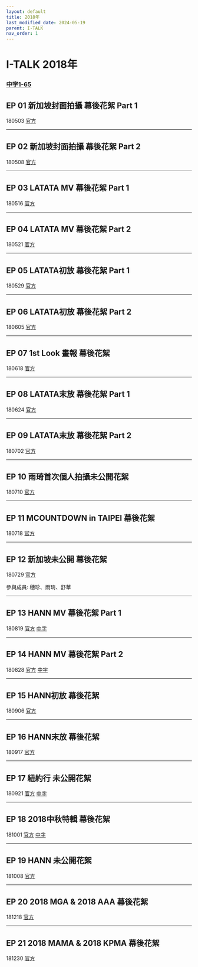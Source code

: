 ```yaml
---
layout: default
title: 2018年
last_modified_date: 2024-05-19
parent: I-TALK
nav_order: 1
---
```


# I-TALK 2018年

### [中字1-65](https://www.bilibili.com/video/BV1Dz4y1k787)

## EP 01 新加坡封面拍攝 幕後花絮 Part 1

180503 [官方](https://www.youtube.com/watch?v=mIh0X4jGLcE)

---

## EP 02 新加坡封面拍攝 幕後花絮 Part 2

180508 [官方](https://www.youtube.com/watch?v=WeFiRp0p2JA)

---

## EP 03 LATATA MV 幕後花絮 Part 1

180516 [官方](https://www.youtube.com/watch?v=GOcJMC_JR7M)

---

## EP 04 LATATA MV 幕後花絮 Part 2

180521 [官方](https://www.youtube.com/watch?v=O5pRVUqzAuA)

---

## EP 05 LATATA初放 幕後花絮 Part 1

180529 [官方](https://www.youtube.com/watch?v=SUFzczU-ahU)

---

## EP 06 LATATA初放 幕後花絮 Part 2

180605 [官方](https://www.youtube.com/watch?v=W2CqsPE5Gtw)

---

## EP 07 1st Look 畫報 幕後花絮

180618 [官方](https://www.youtube.com/watch?v=9zH2JuvaT8Y)

---

## EP 08 LATATA末放 幕後花絮 Part 1

180624 [官方](https://www.youtube.com/watch?v=BPKyBsqE7Lg)

---

## EP 09 LATATA末放 幕後花絮 Part 2

180702 [官方](https://www.youtube.com/watch?v=_tghpBwByM0)

---

## EP 10 雨琦首次個人拍攝未公開花絮

180710 [官方](https://www.youtube.com/watch?v=5t6XK3h-sTI)

---

## EP 11 MCOUNTDOWN in TAIPEI 幕後花絮

180718 [官方](https://www.youtube.com/watch?v=ch91ZeS0zEw)

---

## EP 12 新加坡未公開 幕後花絮

180729 [官方](https://www.youtube.com/watch?v=vhkltG7Tb84)

參與成員: 穗珍、雨琦、舒華

---

## EP 13 HANN MV 幕後花絮 Part 1

180819 [官方](https://www.youtube.com/watch?v=yFpYfOrGkdw) [中字](https://www.bilibili.com/video/BV1HW41197ZE)

---

## EP 14 HANN MV 幕後花絮 Part 2

180828 [官方](https://www.youtube.com/watch?v=1RRPkd9toZw) [中字](https://www.bilibili.com/video/BV13s411c7WT)

---

## EP 15 HANN初放 幕後花絮

180906 [官方](https://www.youtube.com/watch?v=kLs5rsrbamg)

---

## EP 16 HANN末放 幕後花絮

180917 [官方](https://www.youtube.com/watch?v=p8WDE-tsKv8)

---

## EP 17 紐約行 未公開花絮

180921 [官方](https://www.youtube.com/watch?v=_ttzcNoj1nQ) [中字](https://www.bilibili.com/video/BV1sW411z7nq)

---

## EP 18 2018中秋特輯 幕後花絮

181001 [官方](https://www.youtube.com/watch?v=4G9MLumJLJI) [中字](https://www.bilibili.com/video/BV1ZW411m7AD)

---

## EP 19 HANN 未公開花絮

181008 [官方](https://www.youtube.com/watch?v=Ctq1jDzX34o)

---

## EP 20 2018 MGA & 2018 AAA 幕後花絮

181218 [官方](https://www.youtube.com/watch?v=3CY33hfnUy4)

---

## EP 21 2018 MAMA & 2018 KPMA 幕後花絮

181230 [官方](https://www.youtube.com/watch?v=6GeXJH_QIrE)
